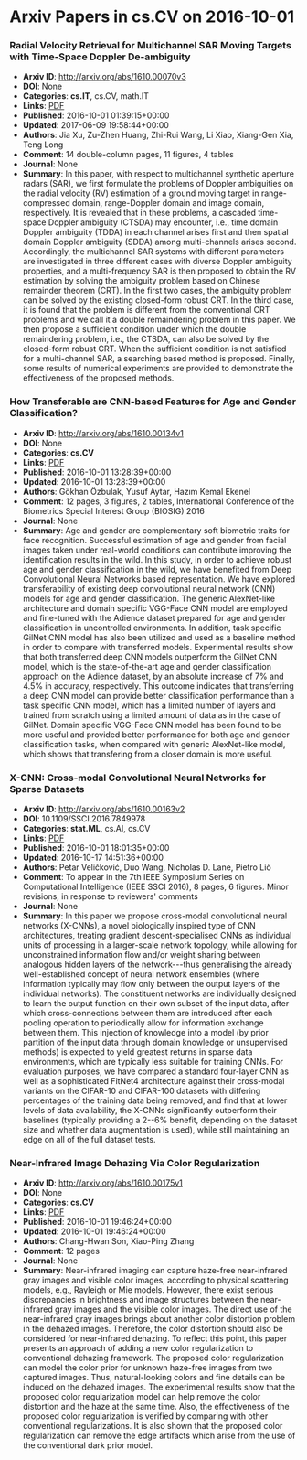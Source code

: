# Arxiv Papers in cs.CV on 2016-10-01
### Radial Velocity Retrieval for Multichannel SAR Moving Targets with Time-Space Doppler De-ambiguity
- **Arxiv ID**: http://arxiv.org/abs/1610.00070v3
- **DOI**: None
- **Categories**: **cs.IT**, cs.CV, math.IT
- **Links**: [PDF](http://arxiv.org/pdf/1610.00070v3)
- **Published**: 2016-10-01 01:39:15+00:00
- **Updated**: 2017-06-09 19:58:44+00:00
- **Authors**: Jia Xu, Zu-Zhen Huang, Zhi-Rui Wang, Li Xiao, Xiang-Gen Xia, Teng Long
- **Comment**: 14 double-column pages, 11 figures, 4 tables
- **Journal**: None
- **Summary**: In this paper, with respect to multichannel synthetic aperture radars (SAR), we first formulate the problems of Doppler ambiguities on the radial velocity (RV) estimation of a ground moving target in range-compressed domain, range-Doppler domain and image domain, respectively. It is revealed that in these problems, a cascaded time-space Doppler ambiguity (CTSDA) may encounter, i.e., time domain Doppler ambiguity (TDDA) in each channel arises first and then spatial domain Doppler ambiguity (SDDA) among multi-channels arises second. Accordingly, the multichannel SAR systems with different parameters are investigated in three different cases with diverse Doppler ambiguity properties, and a multi-frequency SAR is then proposed to obtain the RV estimation by solving the ambiguity problem based on Chinese remainder theorem (CRT). In the first two cases, the ambiguity problem can be solved by the existing closed-form robust CRT. In the third case, it is found that the problem is different from the conventional CRT problems and we call it a double remaindering problem in this paper. We then propose a sufficient condition under which the double remaindering problem, i.e., the CTSDA, can also be solved by the closed-form robust CRT. When the sufficient condition is not satisfied for a multi-channel SAR, a searching based method is proposed. Finally, some results of numerical experiments are provided to demonstrate the effectiveness of the proposed methods.



### How Transferable are CNN-based Features for Age and Gender Classification?
- **Arxiv ID**: http://arxiv.org/abs/1610.00134v1
- **DOI**: None
- **Categories**: **cs.CV**
- **Links**: [PDF](http://arxiv.org/pdf/1610.00134v1)
- **Published**: 2016-10-01 13:28:39+00:00
- **Updated**: 2016-10-01 13:28:39+00:00
- **Authors**: Gökhan Özbulak, Yusuf Aytar, Hazım Kemal Ekenel
- **Comment**: 12 pages, 3 figures, 2 tables, International Conference of the
  Biometrics Special Interest Group (BIOSIG) 2016
- **Journal**: None
- **Summary**: Age and gender are complementary soft biometric traits for face recognition. Successful estimation of age and gender from facial images taken under real-world conditions can contribute improving the identification results in the wild. In this study, in order to achieve robust age and gender classification in the wild, we have benefited from Deep Convolutional Neural Networks based representation. We have explored transferability of existing deep convolutional neural network (CNN) models for age and gender classification. The generic AlexNet-like architecture and domain specific VGG-Face CNN model are employed and fine-tuned with the Adience dataset prepared for age and gender classification in uncontrolled environments. In addition, task specific GilNet CNN model has also been utilized and used as a baseline method in order to compare with transferred models. Experimental results show that both transferred deep CNN models outperform the GilNet CNN model, which is the state-of-the-art age and gender classification approach on the Adience dataset, by an absolute increase of 7% and 4.5% in accuracy, respectively. This outcome indicates that transferring a deep CNN model can provide better classification performance than a task specific CNN model, which has a limited number of layers and trained from scratch using a limited amount of data as in the case of GilNet. Domain specific VGG-Face CNN model has been found to be more useful and provided better performance for both age and gender classification tasks, when compared with generic AlexNet-like model, which shows that transfering from a closer domain is more useful.



### X-CNN: Cross-modal Convolutional Neural Networks for Sparse Datasets
- **Arxiv ID**: http://arxiv.org/abs/1610.00163v2
- **DOI**: 10.1109/SSCI.2016.7849978
- **Categories**: **stat.ML**, cs.AI, cs.CV
- **Links**: [PDF](http://arxiv.org/pdf/1610.00163v2)
- **Published**: 2016-10-01 18:01:35+00:00
- **Updated**: 2016-10-17 14:51:36+00:00
- **Authors**: Petar Veličković, Duo Wang, Nicholas D. Lane, Pietro Liò
- **Comment**: To appear in the 7th IEEE Symposium Series on Computational
  Intelligence (IEEE SSCI 2016), 8 pages, 6 figures. Minor revisions, in
  response to reviewers' comments
- **Journal**: None
- **Summary**: In this paper we propose cross-modal convolutional neural networks (X-CNNs), a novel biologically inspired type of CNN architectures, treating gradient descent-specialised CNNs as individual units of processing in a larger-scale network topology, while allowing for unconstrained information flow and/or weight sharing between analogous hidden layers of the network---thus generalising the already well-established concept of neural network ensembles (where information typically may flow only between the output layers of the individual networks). The constituent networks are individually designed to learn the output function on their own subset of the input data, after which cross-connections between them are introduced after each pooling operation to periodically allow for information exchange between them. This injection of knowledge into a model (by prior partition of the input data through domain knowledge or unsupervised methods) is expected to yield greatest returns in sparse data environments, which are typically less suitable for training CNNs. For evaluation purposes, we have compared a standard four-layer CNN as well as a sophisticated FitNet4 architecture against their cross-modal variants on the CIFAR-10 and CIFAR-100 datasets with differing percentages of the training data being removed, and find that at lower levels of data availability, the X-CNNs significantly outperform their baselines (typically providing a 2--6% benefit, depending on the dataset size and whether data augmentation is used), while still maintaining an edge on all of the full dataset tests.



### Near-Infrared Image Dehazing Via Color Regularization
- **Arxiv ID**: http://arxiv.org/abs/1610.00175v1
- **DOI**: None
- **Categories**: **cs.CV**
- **Links**: [PDF](http://arxiv.org/pdf/1610.00175v1)
- **Published**: 2016-10-01 19:46:24+00:00
- **Updated**: 2016-10-01 19:46:24+00:00
- **Authors**: Chang-Hwan Son, Xiao-Ping Zhang
- **Comment**: 12 pages
- **Journal**: None
- **Summary**: Near-infrared imaging can capture haze-free near-infrared gray images and visible color images, according to physical scattering models, e.g., Rayleigh or Mie models. However, there exist serious discrepancies in brightness and image structures between the near-infrared gray images and the visible color images. The direct use of the near-infrared gray images brings about another color distortion problem in the dehazed images. Therefore, the color distortion should also be considered for near-infrared dehazing. To reflect this point, this paper presents an approach of adding a new color regularization to conventional dehazing framework. The proposed color regularization can model the color prior for unknown haze-free images from two captured images. Thus, natural-looking colors and fine details can be induced on the dehazed images. The experimental results show that the proposed color regularization model can help remove the color distortion and the haze at the same time. Also, the effectiveness of the proposed color regularization is verified by comparing with other conventional regularizations. It is also shown that the proposed color regularization can remove the edge artifacts which arise from the use of the conventional dark prior model.




